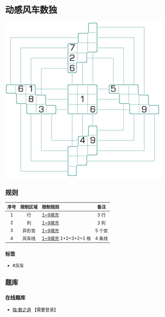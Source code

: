 # 动感风车数独
<!-- START doctoc generated TOC please keep comment here to allow auto update -->
<!-- DON'T EDIT THIS SECTION, INSTEAD RE-RUN doctoc TO UPDATE -->

<!-- END doctoc generated TOC please keep comment here to allow auto update -->

![题](../../images/sudoku/动感风车数独.png)

## 规则

| 序号  | 限制区域 | 限制规则                |  备注  |
|:---:|:----:|:--------------------|:----:|
|  1  |  行   | [1~9填充]             | 3 行  |
|  2  |  列   | [1~9填充]             | 3 列  |
|  3  | 异形宫  | [1~9填充]             | 5 个宫 |
|  4  | 风车线  | [1~9填充] 1+2+3+2+1 格 | 4 条线 |

### 标签

- #风车

## 题库

### 在线题库

- [独·数之道](http://www.sudokufans.org.cn/lx/game.index.php?type=fc3) 【需要登录】

[1~9填充]: ../../rules/rules.md#1to9填充
